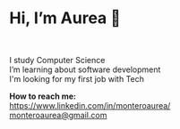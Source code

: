 <h1> Hi, I’m Aurea 👋</h1> </br>

I study Computer Science</br>
I’m learning about software development</br>
I'm looking for my first job with Tech

<b>How to reach me:</b> </br>
https://www.linkedin.com/in/monteroaurea/</br>
monteroaurea@gmail.com

<!---
aurea94/aurea94 is a ✨ special ✨ repository because its `README.md` (this file) appears on your GitHub profile.
You can click the Preview link to take a look at your changes.
--->
